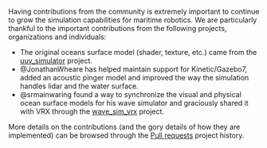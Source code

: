 Having contributions from the community is extremely important to continue to grow the simulation capabilities for maritime robotics.  We are particularly thankful to the important contributions from the following projects, organizations and individuals:

 * The original oceans surface model (shader, texture, etc.) came from the [uuv_simulator](https://github.com/uuvsimulator/uuv_simulator) project.
 * @JonathanWheare has helped maintain support for Kinetic/Gazebo7, added an acoustic pinger model and improved the way the simulation handles lidar and the water surface.
 * @srmainwaring found a way to synchronize the visual and physical ocean surface models for his wave simulator and graciously shared it with VRX through the [wave_sim_vrx](https://github.com/srmainwaring/wave_sim_vrx) project.

More details on the contributions (and the gory details of how they are implemented) can be browsed through the [Pull requests](https://bitbucket.org/osrf/vrx/pull-requests/) project history.